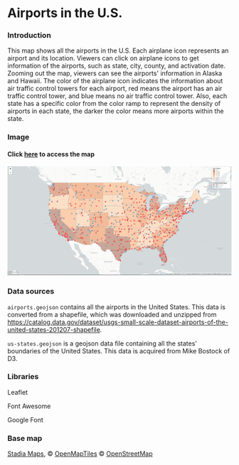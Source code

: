 # Airports in the U.S.

### Introduction
This map shows all the airports in the U.S. Each airplane icon represents an airport and its location. Viewers can click on airplane icons to get information of the airports, such as state, city, county, and activation date. Zooming out the map, viewers can see the airports' information in Alaska and Hawaii. The color of the airplane icon indicates the information about air traffic control towers for each airport, red means the airport has an air traffic control tower, and blue means no air traffic control tower. Also, each state has a specific color from the color ramp to represent the density of airports in each state, the darker the color means more airports within the state.

### Image
#### Click [here](https://chongzhiyang.github.io/Web-Map-Design/) to access the map

![lab3 map](https://github.com/chongzhiyang/Web-Map-Design/blob/master/img/lab3%20map.png)

### Data sources

`airports.geojson` contains all the airports in the United States. This data is converted from a shapefile, which was downloaded and unzipped from https://catalog.data.gov/dataset/usgs-small-scale-dataset-airports-of-the-united-states-201207-shapefile.

`us-states.geojson` is a geojson data file containing all the states' boundaries of the United States. This data is acquired from Mike Bostock of D3.

### Libraries

Leaflet

Font Awesome

Google Font

### Base map

[Stadia Maps](https://stadiamaps.com/), &copy; [OpenMapTiles](https:openmaptiles.org/) &copy; [OpenStreetMap](http://openstreetmap.org)
